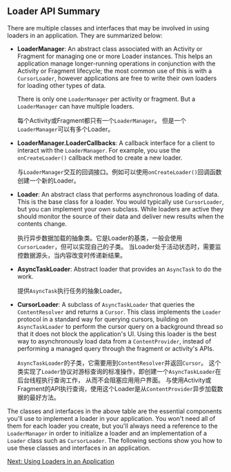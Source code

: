 
## Loader API Summary

There are multiple classes and interfaces that may be involved in using loaders in an application.
They are summarized below:

- **LoaderManager**: An abstract class associated with an Activity or Fragment 
    for managing one or more Loader instances. 
    This helps an application manage longer-running operations in conjunction with 
    the Activity or Fragment lifecycle; the most common use of this is with a `CursorLoader`, 
    however applications are free to write their own loaders for loading other types of data.
    
    There is only one `LoaderManager` per activity or fragment. 
    But a `LoaderManager` can have multiple loaders.

    每个Activity或Fragment都只有一个`LoaderManager`。
    但是一个`LoaderManager`可以有多个Loader。

- **LoaderManager.LoaderCallbacks**: A callback interface for a client to interact with the `LoaderManager`. 
    For example, you use the `onCreateLoader()` callback method to create a new loader.

    与`LoaderManager`交互的回调接口。例如可以使用`onCreateLoader()`回调函数创建一个新的Loader。

- **Loader**: An abstract class that performs asynchronous loading of data. 
    This is the base class for a loader. You would typically use `CursorLoader`, 
    but you can implement your own subclass. 
    While loaders are active they should monitor the source of their data and 
    deliver new results when the contents change. 

    执行异步数据加载的抽象类。它是Loader的基类，一般会使用`CursorLoader`，但可以实现自己的子类。
    当Loader处于活动状态时，需要监控数据源头，当内容改变时传递新结果。

- **AsyncTaskLoader**: Abstract loader that provides an `AsyncTask` to do the work.

    提供`AsyncTask`执行任务的抽象Loader。

- **CursorLoader**: A subclass of `AsyncTaskLoader` that queries the `ContentResolver` and returns a `Cursor`. 
    This class implements the `Loader` protocol in a standard way for querying cursors, 
    building on `AsyncTaskLoader` to perform the cursor query on a background thread 
    so that it does not block the application's UI. 
    Using this loader is the best way to asynchronously load data from a `ContentProvider`, 
    instead of performing a managed query through the fragment or activity's APIs.

    `AsyncTaskLoader`的子类，它需要用到`ContentResolver`并返回`Cursor`。
    这个类实现了`Loader`协议对游标查询的标准操作，即创建一个`AsyncTaskLoader`在后台线程执行查询工作，
    从而不会阻塞应用用户界面。
    与使用Activity或Fragment的API执行查询，使用这个Loader是从`ContentProvider`异步加载数据的最好方法。

The classes and interfaces in the above table are the essential components you'll use 
to implement a loader in your application. 
You won't need all of them for each loader you create, but you'll always need a reference to the `LoaderManager` 
in order to initialize a loader and an implementation of a `Loader` class such as `CursorLoader`. 
The following sections show you how to use these classes and interfaces in an application.

[Next: Using Loaders in an Application](./using-loader.md)
